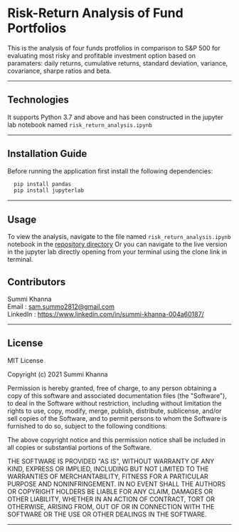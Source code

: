 # Risk-Return Analysis of Fund Portfolios
This is the analysis of four funds protfolios in comparison to S&P 500 for evaluating most risky and profitable investment option based on paramaters: daily returns, cumulative returns, standard deviation, variance, covariance, sharpe ratios and beta.

---

## Technologies

It supports Python 3.7 and above and has been constructed in the jupyter lab notebook named ```risk_return_analysis.ipynb```


---

## Installation Guide

Before running the application first install the following dependencies:

```python
  pip install pandas
  pip install jupyterlab
```
---

## Usage

To view the analysis, navigate to the file named ```risk_return_analysis.ipynb``` notebook in the [repository directory](https://github.com/Summi-Khanna/Challenge-4) Or you can navigate to the live version in the jupyter lab directly opening from your terminal using the clone link in terminal.



## Contributors
 
Summi Khanna  
Email : sam.summo2812@gmail.com  
LinkedIn : https://www.linkedin.com/in/summi-khanna-004a60187/

---

## License

MIT License

Copyright (c) 2021 Summi Khanna

Permission is hereby granted, free of charge, to any person obtaining a copy
of this software and associated documentation files (the "Software"), to deal
in the Software without restriction, including without limitation the rights
to use, copy, modify, merge, publish, distribute, sublicense, and/or sell
copies of the Software, and to permit persons to whom the Software is
furnished to do so, subject to the following conditions:

The above copyright notice and this permission notice shall be included in all
copies or substantial portions of the Software.

THE SOFTWARE IS PROVIDED "AS IS", WITHOUT WARRANTY OF ANY KIND, EXPRESS OR
IMPLIED, INCLUDING BUT NOT LIMITED TO THE WARRANTIES OF MERCHANTABILITY,
FITNESS FOR A PARTICULAR PURPOSE AND NONINFRINGEMENT. IN NO EVENT SHALL THE
AUTHORS OR COPYRIGHT HOLDERS BE LIABLE FOR ANY CLAIM, DAMAGES OR OTHER
LIABILITY, WHETHER IN AN ACTION OF CONTRACT, TORT OR OTHERWISE, ARISING FROM,
OUT OF OR IN CONNECTION WITH THE SOFTWARE OR THE USE OR OTHER DEALINGS IN THE
SOFTWARE.

---
